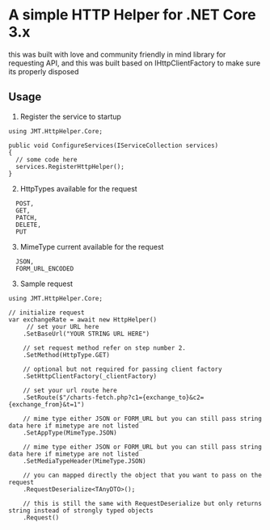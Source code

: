 # A simple HTTP Helper for .NET Core 3.x

this was built with love and community friendly in mind library for requesting API, and this was built based on IHttpClientFactory to make sure its properly disposed


## Usage

1. Register the service to startup
```
using JMT.HttpHelper.Core;

public void ConfigureServices(IServiceCollection services)
{
  // some code here
  services.RegisterHttpHelper();
}
```

2. HttpTypes available for the request
```
  POST,
  GET,
  PATCH,
  DELETE,
  PUT
```

3. MimeType current available for the request
```
  JSON,
  FORM_URL_ENCODED
```

3. Sample request
```
using JMT.HttpHelper.Core;

// initialize request
var exchangeRate = await new HttpHelper()
     // set your URL here
    .SetBaseUrl("YOUR STRING URL HERE")

    // set request method refer on step number 2.
    .SetMethod(HttpType.GET)

    // optional but not required for passing client factory
    .SetHttpClientFactory(_clientFactory) 

    // set your url route here
    .SetRoute($"/charts-fetch.php?c1={exchange_to}&c2={exchange_from}&t=1")

    // mime type either JSON or FORM_URL but you can still pass string data here if mimetype are not listed
    .SetAppType(MimeType.JSON)
    
    // mime type either JSON or FORM_URL but you can still pass string data here if mimetype are not listed
    .SetMediaTypeHeader(MimeType.JSON) 
    
    // you can mapped directly the object that you want to pass on the request
    .RequestDeserialize<TAnyDTO>();
    
    // this is still the same with RequestDeserialize but only returns string instead of strongly typed objects
    .Request() 

```

